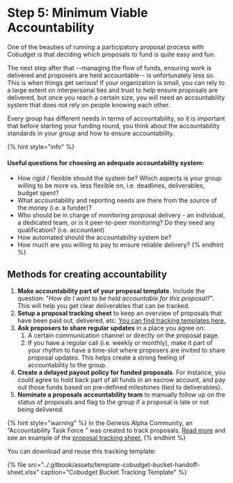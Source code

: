 # Step 5: Minimum Viable Accountability

One of the beauties of running a participatory proposal process with Cobudget is that deciding which proposals to fund is quite easy and fun. 

The next step after that --managing the flow of funds, ensuring work is delivered and proposers are held accountable-- is unfortunately less so. This is when things get serious! If your organization is small, you can rely to a large extent on interpersonal ties and trust to help ensure proposals are delivered, but once you reach a certain size, you will need an accountability system that does not rely on people knowing each other.

Every group has different needs in terms of accountability, so it is important that before starting your funding round, you think about the accountability standards in your group and how to ensure accountability. 

{% hint style="info" %}
#### Useful questions for choosing an adequate accountability system: 

* How rigid / flexible should the system be? Which aspects is your group willing to be more vs. less flexible on, i.e. deadlines, deliverables, budget spent? 
* What accountability and reporting needs are there from the source of the money \(i.e. a funder\)? 
* Who should be in charge of monitoring proposal delivery - an individual, a dedicated team, or is it peer-to-peer monitoring? Do they need any qualification? \(i.e. accountant\)
* How automated should the accountability system be?
* How much are you willing to pay to ensure reliable delivery? 
{% endhint %}

## **Methods for creating accountability**

1. **Make accountability part of your proposal template**. Include the question: "_How do I want to be held accountable for this proposal?_". This will help you get clear deliverables that can be tracked.
2. **Setup a proposal tracking sheet** to keep an overview of proposals that have been paid out, delivered, etc. [You can find tracking templates here. ](https://guide.greaterthan.works/guides-and-how-to/cobudget-resources-and-templates#4-close-and-report)
3. **Ask proposers to share regular updates** in a place you agree on:
   1. A certain communication channel or directly on the proposal page.
   2. If you have a regular call \(i.e. weekly or monthly\), make it part of your rhythm to have a time-slot where proposers are invited to share proposal updates. This helps create a strong feeling of accountability to the group.
4. **Create a delayed payout policy for funded proposals**. For instance, you could agree to hold back part of all funds in an escrow account, and pay out those funds based on pre-defined milestones \(tied to deliverables\). 
5. **Nominate a proposals accountability team** to manually follow up on the status of proposals and flag to the group if a proposal is late or not being delivered.

{% hint style="warning" %}
In the Genesis Alpha Community, an “Accountability Task Force ” was created to track proposals. [Read more](https://docs.google.com/document/d/1U2-FE0bt9p1Cn2H_-fYxB7oybcDH7WlHhcMj0b20sgI/edit) and see an example of the [proposal tracking sheet.](https://docs.google.com/spreadsheets/d/1FV8iz4ebZb4E3nXckzPsWy7IfhtsX3filkbX_gbPLNs/edit#gid=1504108070)
{% endhint %}

You can download and reuse this tracking template:

{% file src="../.gitbook/assets/template-cobudget-bucket-handoff-sheet.xlsx" caption="Cobudget Bucket Tracking Template" %}

